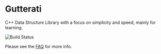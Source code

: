 # Gutterati

C++ Data Structure Library with a focus on simplicity and speed, mainly for learning.

![Build Status](https://travis-ci.org/KennyRules/Gutterati.svg?branch=master)

Please see the [FAQ](faq.md) for more info.